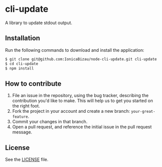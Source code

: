 # cli-update
A library to update stdout output.

## Installation
Run the following commands to download and install the application:

```sh
$ git clone git@github.com:IonicaBizau/node-cli-update.git cli-update
$ cd cli-update
$ npm install
```

## How to contribute

1. File an issue in the repository, using the bug tracker, describing the
   contribution you'd like to make. This will help us to get you started on the
   right foot.
2. Fork the project in your account and create a new branch:
   `your-great-feature`.
3. Commit your changes in that branch.
4. Open a pull request, and reference the initial issue in the pull request
   message.

## License
See the [LICENSE](./LICENSE) file.

